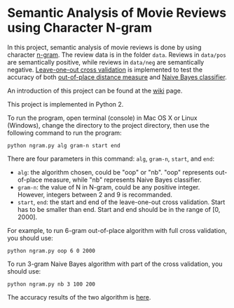 # Semantic Analysis of Movie Reviews using Character N-gram

In this project, semantic analysis of movie reviews is done by using character [n-gram](https://github.com/halfvim/N-Gram/wiki/N-gram). The review data is in the folder `data`. Reviews in `data/pos` are semantically positive, while reviews in `data/neg` are semantically negative. [Leave-one-out cross validation](https://github.com/halfvim/N-Gram/wiki/Leave-one-out-Cross-Validation) is implemented to test the accuracy of both [out-of-place distance measure](https://github.com/halfvim/N-Gram/wiki/Out-of-place-Distance-Measure) and [Naive Bayes classifier](https://github.com/halfvim/N-Gram/wiki/Naive-Bayes-Classifier).

An introduction of this project can be found at the [wiki](https://github.com/halfvim/N-Gram/wiki/Introduction) page.

This project is implemented in Python 2.

To run the program, open terminal (console) in Mac OS X or Linux (Windows), change the directory to the project directory, then use the following command to run the program:
```
python ngram.py alg gram-n start end
```

There are four parameters in this command: `alg`, `gram-n`, `start`, and `end`:

-	`alg`: the algorithm chosen, could be "oop" or "nb". "oop" represents out-of-place measure, while "nb" represents Naive Bayes classifier.
-	`gram-n`: the value of N in N-gram, could be any positive integer. However, integers between 2 and 9 is recommanded.
-	`start`, `end`: the start and end of the leave-one-out cross validation. Start has to be smaller than end. Start and end should be in the range of [0, 2000].

For example, to run 6-gram out-of-place algorithm with full cross validation, you should use:
```
python ngram.py oop 6 0 2000
```

To run 3-gram Naive Bayes algorithm with part of the cross validation, you should use:
```
python ngram.py nb 3 100 200
```

The accuracy results of the two algorithm is [here](https://github.com/halfvim/N-Gram/wiki/Results).
